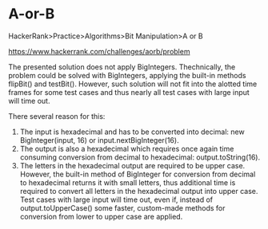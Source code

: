 
# A-or-B

HackerRank>Practice>Algorithms>Bit Manipulation>A or B

https://www.hackerrank.com/challenges/aorb/problem

The presented solution does not apply BigIntegers. Thechnically, the problem could be solved with BigIntegers, applying the built-in methods flipBit() and testBit(). However, such solution will not fit into the alotted time frames for some test cases and thus nearly all test cases with large input will time out. 

There several reason for this:
1. The input is hexadecimal and has to be converted into decimal: 
   new BigInteger(input, 16) or input.nextBigInteger(16).
2. The output is also a hexadecimal which requires once again time consuming conversion from decimal to hexadecimal:
   output.toString(16).
3. The letters in the hexadecimal output are required to be upper case. However, the built-in method of BigInteger for 
   conversion from decimal to hexadecimal returns it with small letters, thus additional time is required to convert all 
   letters in the hexadecimal output into upper case. Test cases with large input will time out, even if, instead of 
   output.toUpperCase() some faster, custom-made methods for conversion from lower to upper case are applied.
